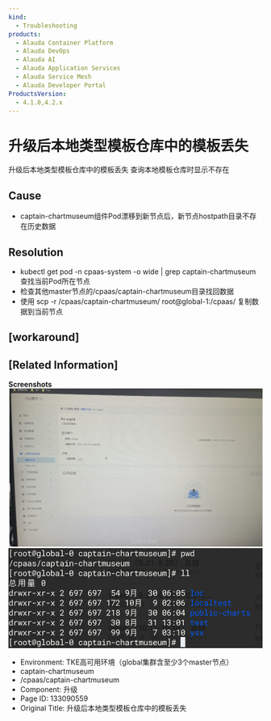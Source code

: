 ```yaml
---
kind:
  - Troubleshooting
products:
  - Alauda Container Platform
  - Alauda DevOps
  - Alauda AI
  - Alauda Application Services
  - Alauda Service Mesh
  - Alauda Developer Portal
ProductsVersion:
  - 4.1.0,4.2.x
---
```

<!-- A type of document that involves encountering a fault, diagnosing it, performing root cause analysis, and providing solutions. -->

# 升级后本地类型模板仓库中的模板丢失

升级后本地类型模板仓库中的模板丢失 查询本地模板仓库时显示不存在

## Cause
- captain-chartmuseum组件Pod漂移到新节点后，新节点hostpath目录不存在历史数据

## Resolution
- kubectl get pod -n cpaas-system -o wide | grep captain-chartmuseum 查找当前Pod所在节点
- 检查其他master节点的/cpaas/captain-chartmuseum目录找回数据
- 使用 scp -r /cpaas/captain-chartmuseum/ root@global-1:/cpaas/ 复制数据到当前节点

## [workaround]

## [Related Information]
**Screenshots**
![](assets/sheng-ji-hou-ben-di-lei-xing-mo-ban-cang-ku-zhong-de-mo-ban-diu-shi/image2022-12-30_11-33-22.png)
![](assets/sheng-ji-hou-ben-di-lei-xing-mo-ban-cang-ku-zhong-de-mo-ban-diu-shi/image2022-10-12_14-53-38.png)
- Environment: TKE高可用环境（global集群含至少3个master节点）
- captain-chartmuseum
- /cpaas/captain-chartmuseum
- Component: 升级
- Page ID: 133090559
- Original Title: 升级后本地类型模板仓库中的模板丢失
